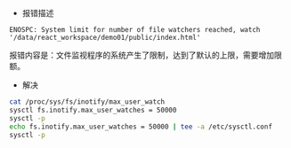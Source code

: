 
* 报错描述
```text
ENOSPC: System limit for number of file watchers reached, watch '/data/react_workspace/demo01/public/index.html'
```

报错内容是：文件监视程序的系统产生了限制，达到了默认的上限，需要增加限额。

* 解决

```bash
cat /proc/sys/fs/inotify/max_user_watch
sysctl fs.inotify.max_user_watches = 50000
sysctl -p
echo fs.inotify.max_user_watches = 50000 | tee -a /etc/sysctl.conf
sysctl -p
```